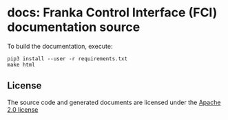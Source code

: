 # docs: Franka Control Interface (FCI) documentation source

To build the documentation, execute:

    pip3 install --user -r requirements.txt
    make html

## License

The source code and generated documents are licensed under the [Apache 2.0 license][apache-2.0]

[apache-2.0]: https://www.apache.org/licenses/LICENSE-2.0.html

